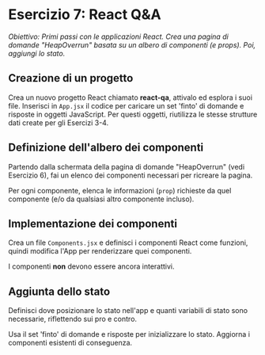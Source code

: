 # Esercizio 7: React Q&A

_Obiettivo: Primi passi con le applicazioni React. Crea una pagina di domande "HeapOverrun" basata su un albero di componenti (e props). Poi, aggiungi lo stato._

## Creazione di un progetto

Crea un nuovo progetto React chiamato **react-qa**, attivalo ed esplora i suoi file. Inserisci in `App.jsx` il codice per caricare un set 'finto' di domande e risposte in oggetti JavaScript. Per questi oggetti, riutilizza le stesse strutture dati create per gli Esercizi 3-4.

## Definizione dell'albero dei componenti

Partendo dalla schermata della pagina di domande "HeapOverrun" (vedi Esercizio 6), fai un elenco dei componenti necessari per ricreare la pagina.

Per ogni componente, elenca le informazioni (`prop`) richieste da quel componente (e/o da qualsiasi altro componente incluso).

## Implementazione dei componenti

Crea un file `Components.jsx` e definisci i componenti React come funzioni, quindi modifica l'App per renderizzare quei componenti.

I componenti **non** devono essere ancora interattivi.

## Aggiunta dello stato

Definisci dove posizionare lo stato nell'app e quanti variabili di stato sono necessarie, riflettendo sui pro e contro.

Usa il set 'finto' di domande e risposte per inizializzare lo stato. Aggiorna i componenti esistenti di conseguenza.